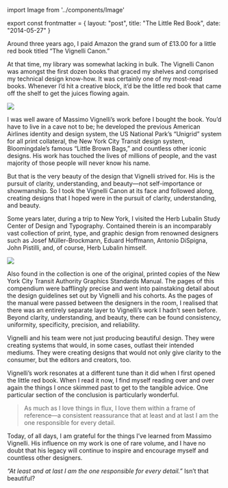 import Image from '../components/Image'

export const frontmatter = {
  layout: "post",
  title: "The Little Red Book",
  date: "2014-05-27"
}

Around three years ago, I paid Amazon the grand sum of £13.00 for a little red book titled “The Vignelli Canon.”

At that time, my library was somewhat lacking in bulk. The Vignelli Canon was amongst the first dozen books that graced my shelves and comprised my technical design know-how. It was certainly one of my most-read books. Whenever I’d hit a creative block, it’d be the little red book that came off the shelf to get the juices flowing again.

<Image src="2014/05/vignelli-canon.jpg" className="alignleft" />

I was well aware of Massimo Vignelli’s work before I bought the book. You’d have to live in a cave not to be; he developed the previous American Airlines identity and design system, the US National Park’s “Unigrid” system for all print collateral, the New York City Transit design system, Bloomingdale’s famous “Little Brown Bags,” and countless other iconic designs. His work has touched the lives of millions of people, and the vast majority of those people will never know his name.

But that is the very beauty of the design that Vignelli strived for. His is the pursuit of clarity, understanding, and beauty—not self-importance or showmanship. So I took the Vignelli Canon at its face and followed along, creating designs that I hoped were in the pursuit of clarity, understanding, and beauty.

Some years later, during a trip to New York, I visited the Herb Lubalin Study Center of Design and Typography. Contained therein is an incomparably vast collection of print, type, and graphic design from renowned designers such as Josef Müller-Brockmann, Eduard Hoffmann, Antonio DiSpigna, John Pistilli, and, of course, Herb Lubalin himself.

<Image src="2014/05/nyctagsm.jpg" className="imgbleed" />

Also found in the collection is one of the original, printed copies of the New York City Transit Authority Graphics Standards Manual. The pages of this compendium were bafflingly precise and went into painstaking detail about the design guidelines set out by Vignelli and his cohorts. As the pages of the manual were passed between the designers in the room, I realised that there was an entirely separate layer to Vignelli’s work I hadn’t seen before. Beyond clarity, understanding, and beauty, there can be found consistency, uniformity, specificity, precision, and reliability.

Vignelli and his team were not just producing beautiful design. They were creating systems that would, in some cases, outlast their intended mediums. They were creating designs that would not only give clarity to the consumer, but the editors and creators, too.

Vignelli’s work resonates at a different tune than it did when I first opened the little red book. When I read it now, I find myself reading over and over again the things I once skimmed past to get to the tangible advice. One particular section of the conclusion is particularly wonderful.

> As much as I love things in flux, I love them within a frame of reference—a consistent reassurance that at least and at last I am the one responsible for every detail.

Today, of all days, I am grateful for the things I’ve learned from Massimo Vignelli. His influence on my work is one of rare volume, and I have no doubt that his legacy will continue to inspire and encourage myself and countless other designers.

*“At least and at last I am the one responsible for every detail.”* Isn’t that beautiful?

